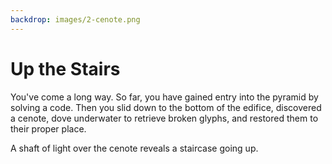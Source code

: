 ```yaml
---
backdrop: images/2-cenote.png
---
```


# Up the Stairs

You've come a long way. So far, you have gained entry into the pyramid by solving a code. Then you slid down to the bottom of the edifice, discovered a cenote, dove underwater to retrieve broken glyphs, and restored them to their proper place.

A shaft of light over the cenote reveals a staircase going up.

<Page url="240" instructions="" condition="none" action="Go up the staircase" />
